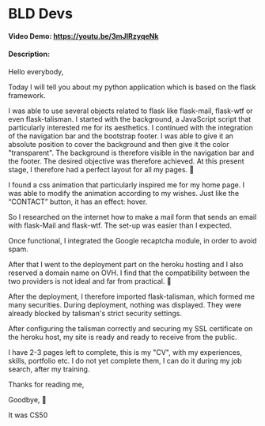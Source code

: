 # BLD Devs
#### Video Demo:  https://youtu.be/3mJlRzyqeNk
#### Description:
Hello everybody,

Today I will tell you about my python application which is based on the flask framework.

I was able to use several objects related to flask like flask-mail, flask-wtf or even flask-talisman.
I started with the background, a JavaScript script that particularly interested me for its aesthetics.
I continued with the integration of the navigation bar and the bootstrap footer. I was able to give it an absolute position to cover the background and then give it the color "transparent".
The background is therefore visible in the navigation bar and the footer. The desired objective was therefore achieved.
At this present stage, I therefore had a perfect layout for all my pages. :smiling_face_with_three_hearts:

I found a css animation that particularly inspired me for my home page. I was able to modify the animation according to my wishes.
Just like the “CONTACT” button, it has an effect: hover.

So I researched on the internet how to make a mail form that sends an email with flask-Mail and flask-wtf. The set-up was easier than I expected.

Once functional, I integrated the Google recaptcha module, in order to avoid spam.

After that I went to the deployment part on the heroku hosting and I also reserved a domain name on OVH.
I find that the compatibility between the two providers is not ideal and far from practical. :hot_face:

After the deployment, I therefore imported flask-talisman, which formed me many securities. During deployment, nothing was displayed.
They were already blocked by talisman's strict security settings.

After configuring the talisman correctly and securing my SSL certificate on the heroku host, my site is ready and ready to receive from the public.

I have 2-3 pages left to complete, this is my "CV", with my experiences, skills, portfolio etc.
I do not yet complete them, I can do it during my job search, after my training.

Thanks for reading me,

Goodbye, :hugs:

It was CS50
